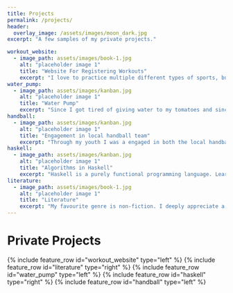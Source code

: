```yaml
---
title: Projects
permalink: /projects/
header:
  overlay_image: /assets/images/moon_dark.jpg
excerpt: "A few samples of my private projects."

workout_website:
  - image_path: assets/images/book-1.jpg
    alt: "placeholder image 1"
    title: "Website For Registering Workouts"
    excerpt: "I love to practice multiple different types of sports, but have not found a tool which allows me to register all my workouts in one place. So I decided to build my own. This quickly became a very good platform for me to gain practical experience in web-programming, testing, continous integration and many more aspects of software development. The backend is written in django and communicates with the client through an REST API. The client is built in react and is using both hooks, redux and sagas. It is a work in progress but my ambision is to soon  publish the website for you to view."
water_pump:
  - image_path: assets/images/kanban.jpg
    alt: "placeholder image 1"
    title: "Water Pump"
    excerpt: "Since I got tired of giving water to my tomatoes and since they limited the amount of time one could spend away from home i decided to build a watering system for my plants. I used an esp as client which controlled the pump and gained in building this system I gained experience with soldering, relay cards, circut diagrams and much more. As a challenge I decided to implement the server side from scratch which included buliding an server with express which communicated with the esp through an mqtt broker, logged the values with InfluxDB, presented infomation with grafana and automated the watering with node-red."
handball:
  - image_path: assets/images/kanban.jpg
    alt: "placeholder image 1"
    title: "Engagement in local handball team"
    excerpt: "Through my youth I was a engaged in both the local handball and fotball team. Later, I returned to handball in the role of responsible for a youth teams physical training. This was a role I held for over 4 years and had the luxuray to be a part of an incredibly competent group of coaches. With good structure, lots of engagement and many hours of ward work we became the largest team in our age category and managed to have all 3 of our teams to be a part of the last 32 teams standing in the Swedish Championship. Something which had never been done before. </br> This engagement resulted in many hours of contemplating and learning about how I could best contribute to the development of the players. I took multiple courses, planned countless workout-sessions and developed a website (https://hjhulugi.wordpress.com/) where the players could take part of my thoughts regarding exercise, sleep, nutriton and mental aspects. "
haskell:
  - image_path: assets/images/kanban.jpg
    alt: "placeholder image 1"
    title: "Algorithms in Haskell"
    excerpt: "Haskell is a purely functional programming language. Learing haskell requires one to change the way of thinking about programming and adapt a new paradigm. I have used haskell to solve a few common CS-problems which can be found in [this repo](https://github.com/Dojde/haskell-algorithms.git). Currently, only a few problems displayed but I would argue that to be able to solve them in haskell requires quite a lot of effort. "
literature:
  - image_path: assets/images/book-1.jpg
    alt: "placeholder image 1"
    title: "Literature"
    excerpt: "My favourite genre is non-fiction. I deeply appreciate a well-written book which manages to explain the underlying reason of why things are as they are and presents new perspectives on everyday things. Therefore, some of my favourite subjects to read about in my sparetime have been psychology and behavioral economics."
---
```

# Private Projects

{% include feature_row id="workout_website" type="left" %}
{% include feature_row id="literature" type="right" %}
{% include feature_row id="water_pump" type="left" %}
{% include feature_row id="haskell" type="right" %}
{% include feature_row id="handball" type="left" %}
